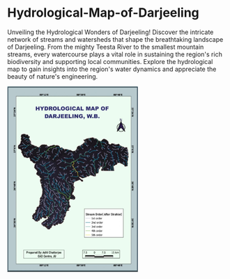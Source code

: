 # Hydrological-Map-of-Darjeeling
Unveiling the Hydrological Wonders of Darjeeling!
Discover the intricate network of streams and watersheds that shape the breathtaking landscape of Darjeeling. From the mighty Teesta River to the smallest mountain streams, every watercourse plays a vital role in sustaining the region's rich biodiversity and supporting local communities.
 Explore the hydrological map to gain insights into the region's water dynamics and appreciate the beauty of nature's engineering.

 <img src="hydrological map darjeeling.png" alt="Sample Image" width="300" />
